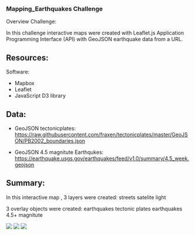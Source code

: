 ### Mapping_Earthquakes Challenge

Overview Challenge:

In this challenge interactive maps were created with Leaflet.js Application Programming Interface (API) with GeoJSON earthquake data from a URL.

## Resources:

Software:
* Mapbox
* Leaflet 
* JavaScript D3 library

## Data:
* GeoJSON tectonicplates:
https://raw.githubusercontent.com/fraxen/tectonicplates/master/GeoJSON/PB2002_boundaries.json

* GeoJSON 4.5 magnitute Earthqukes:
https://earthquake.usgs.gov/earthquakes/feed/v1.0/summary/4.5_week.geojson


## Summary:

In this interactive map , 3 layers were created: 
streets
satelite
light

3 overlay objects were created:
earthquakes
tectonic plates
earthquakes 4.5+ magnitute 

![](imagesearthquakes/earthquakes.PNG)
![](imagesearthquakes/earthquakesstreetmode.PNG)
![](imagesearthquakes/majorearthquakes.PNG)
